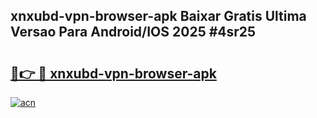 ## xnxubd-vpn-browser-apk Baixar Gratis Ultima Versao Para Android/IOS 2025 #4sr25

# <h2><a href="https://ainizakaria.my?title=xnxubd-vpn-browser-apk&ref=20M">🔗👉 🔴 xnxubd-vpn-browser-apk</a></h2>

[![acn](https://github.com/user-attachments/assets/0f9c940e-d8b0-45ae-aac7-cd30a18b3e1c)](https://ainizakaria.my?title=xnxubd-vpn-browser-apk&ref=20M)

